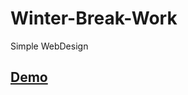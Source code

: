 # Winter-Break-Work
Simple WebDesign


<h2><a href="https://ghostinlinux.github.io/Winter-Break-Work/">Demo</a></h2>
